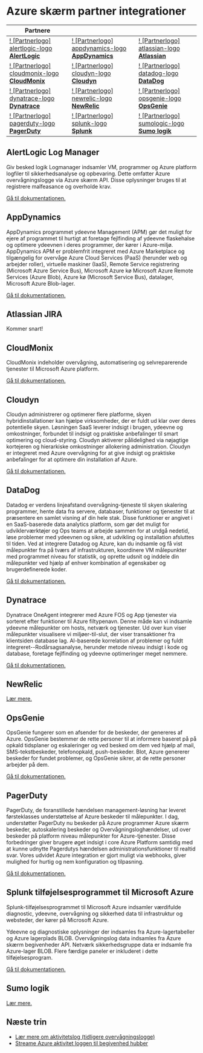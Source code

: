 <properties
    pageTitle="Azure skærm partner integrationer | Microsoft Azure"
    description="Få mere at vide om Azure skærm partnere og hvordan du kan få adgang til dokumentationen til integration med dem."
    authors="johnkemnetz"
    manager="rboucher"
    editor=""
    services="monitoring-and-diagnostics"
    documentationCenter="monitoring-and-diagnostics"/>

<tags
    ms.service="monitoring-and-diagnostics"
    ms.workload="na"
    ms.tgt_pltfrm="na"
    ms.devlang="na"
    ms.topic="article"
    ms.date="09/26/2016"
    ms.author="johnkem"/>

# <a name="azure-monitor-partner-integrations"></a>Azure skærm partner integrationer

|Partnere|||
|-----------|-----------|-----------|
| [! [Partnerlogo] alertlogic-logo <br/> **AlertLogic**][alertlogic-anchor] | [! [Partnerlogo] appdynamics-logo <br/> **AppDynamics**][appdynamics-anchor] | [! [Partnerlogo] atlassian-logo <br/> **Atlassian**][atlassian-anchor] |
| [! [Partnerlogo] cloudmonix-logo <br/> **CloudMonix**][cloudmonix-anchor] | [! [Partnerlogo] cloudyn-logo <br/> **Cloudyn**][cloudyn-anchor] | [! [Partnerlogo] datadog-logo <br/> **DataDog**][datadog-anchor] |
| [! [Partnerlogo] dynatrace-logo <br/> **Dynatrace**][dynatrace-anchor] | [! [Partnerlogo] newrelic-logo <br/> **NewRelic**][newrelic-anchor] | [! [Partnerlogo] opsgenie-logo <br/> **OpsGenie**][opsgenie-anchor] |
| [! [Partnerlogo] pagerduty-logo <br/> **PagerDuty**][pagerduty-anchor] | [! [Partnerlogo] splunk-logo <br/> **Splunk**][splunk-anchor] | [! [Partnerlogo] sumologic-logo <br/> **Sumo logik**][sumologic-anchor] |

## <a name="alertlogic-log-manager"></a>AlertLogic Log Manager
Giv besked logik Logmanager indsamler VM, programmer og Azure platform logfiler til sikkerhedsanalyse og opbevaring. Dette omfatter Azure overvågningslogge via Azure skærm API.  Disse oplysninger bruges til at registrere malfeasance og overholde krav.

[Gå til dokumentationen.][alertlogic-doc]

## <a name="appdynamics"></a>AppDynamics
AppDynamics programmet ydeevne Management (APM) gør det muligt for ejere af programmet til hurtigt at foretage fejlfinding af ydeevne flaskehalse og optimere ydeevnen i deres programmer, der kører i Azure-miljø. AppDynamics APM er problemfrit integreret med Azure Marketplace og tilgængelig for overvåge Azure Cloud Services (PaaS) (herunder web og arbejder roller), virtuelle maskiner (IaaS), Remote Service registrering (Microsoft Azure Service Bus), Microsoft Azure kø Microsoft Azure Remote Services (Azure Blob), Azure kø (Microsoft Service Bus), datalager, Microsoft Azure Blob-lager.

[Gå til dokumentationen.][appdynamics-doc]

## <a name="atlassian-jira"></a>Atlassian JIRA
Kommer snart!

## <a name="cloudmonix"></a>CloudMonix
CloudMonix indeholder overvågning, automatisering og selvreparerende tjenester til Microsoft Azure platform.

[Gå til dokumentationen.][cloudmonix-doc]

## <a name="cloudyn"></a>Cloudyn
Cloudyn administrerer og optimerer flere platforme, skyen hybridinstallationer kan hjælpe virksomheder, der er fuldt ud klar over deres potentielle skyen. Løsningen SaaS leverer indsigt i brugen, ydeevne og omkostninger, forbundet til indsigt og praktiske anbefalinger til smart optimering og cloud-styring. Cloudyn aktiverer pålidelighed via nøjagtige kortejeren og hierarkiske omkostninger allokering administration. Cloudyn er integreret med Azure overvågning for at give indsigt og praktiske anbefalinger for at optimere din installation af Azure.

[Gå til dokumentationen.][cloudyn-doc]

## <a name="datadog"></a>DataDog
Datadog er verdens linjeafstand overvågning-tjeneste til skyen skalering programmer, hente data fra servere, databaser, funktioner og tjenester til at præsentere en samlet visning af din hele stak. Disse funktioner er angivet i en SaaS-baserede data analytics platform, som gør det muligt for udviklerværktøjer og Ops teams at arbejde sammen for at undgå nedetid, løse problemer med ydeevnen og sikre, at udvikling og installation afsluttes til tiden. Ved at integrere Datadog og Azure, kan du indsamle og få vist målepunkter fra på tværs af infrastrukturen, koordinere VM målepunkter med programmet niveau for statistik, og oprette udsnit og inddele din målepunkter ved hjælp af enhver kombination af egenskaber og brugerdefinerede koder.

[Gå til dokumentationen.][datadog-doc]

## <a name="dynatrace"></a>Dynatrace
Dynatrace OneAgent integrerer med Azure FOS og App tjenester via sorteret efter funktioner til Azure filtypenavn.
Denne måde kan vi indsamle ydeevne målepunkter om hosts, netværk og tjenester.
Ud over kun viser målepunkter visualisere vi miljøer-til-slut, der viser transaktioner fra klientsiden database lag.
AI-baserede korrelation af problemer og fuldt integreret--Rodårsagsanalyse, herunder metode niveau indsigt i kode og database, foretage fejlfinding og ydeevne optimeringer meget nemmere.

[Gå til dokumentationen.][dynatrace-doc]

## <a name="newrelic"></a>NewRelic

[Lær mere.][newrelic-doc]

## <a name="opsgenie"></a>OpsGenie
OpsGenie fungerer som en afsender for de beskeder, der genereres af Azure. OpsGenie bestemmer de rette personer til at informere baseret på på opkald tidsplaner og eskaleringer og ved besked om dem ved hjælp af mail, SMS-tekstbeskeder, telefonopkald, push-beskeder. Blot, Azure genererer beskeder for fundet problemer, og OpsGenie sikrer, at de rette personer arbejder på dem.

[Gå til dokumentationen.][opsgenie-doc]

## <a name="pagerduty"></a>PagerDuty
PagerDuty, de foranstillede hændelsen management-løsning har leveret førsteklasses understøttelse af Azure beskeder til målepunkter. I dag, understøtter PagerDuty nu beskeder på Azure programmer Azure skærm beskeder, autoskalering beskeder og Overvågningsloghændelser, ud over beskeder på platform niveau målepunkter for Azure-tjenester. Disse forbedringer giver brugere øget indsigt i core Azure Platform samtidig med at kunne udnytte Pagerdutys hændelsen administrationsfunktioner til realtid svar. Vores udvidet Azure integration er gjort muligt via webhooks, giver mulighed for hurtig og nem konfiguration og tilpasning.

[Gå til dokumentationen.][pagerduty-doc]

## <a name="splunk-add-on-for-microsoft-azure"></a>Splunk tilføjelsesprogrammet til Microsoft Azure
Splunk-tilføjelsesprogrammet til Microsoft Azure indsamler værdifulde diagnostic, ydeevne, overvågning og sikkerhed data til infrastruktur og websteder, der kører på Microsoft Azure.

Ydeevne og diagnostiske oplysninger der indsamles fra Azure-lagertabeller og Azure lagerplads BLOB. Overvågningslog data indsamles fra Azure skærm begivenheder API. Netværk sikkerhedsgruppe data er indsamle fra Azure-lager BLOB. Flere færdige paneler er inkluderet i dette tilføjelsesprogram.

[Gå til dokumentationen.][splunk-doc]

## <a name="sumo-logic"></a>Sumo logik

[Lær mere.][sumologic-doc]

## <a name="next-steps"></a>Næste trin
- [Lær mere om aktivitetslog (tidligere overvågningslogge)](../resource-group-audit.md)
- [Streame Azure aktivitet loggen til begivenhed hubber](./monitoring-stream-activity-logs-event-hubs.md)

<!--Connectors Documentation-->
[alertlogic-anchor]: #alertlogic-log-manager "AlertLogic"
[appdynamics-anchor]: #appdynamics "AppDynamics"
[atlassian-anchor]: #atlassian-jira "Atlassian"
[cloudmonix-anchor]: #cloudmonix "CloudMonix"
[cloudyn-anchor]: #cloudyn "Cloudyn"
[datadog-anchor]: #datadog "DataDog"
[dynatrace-anchor]: #dynatrace "Dynatrace"
[newrelic-anchor]: #newrelic "NewRelic"
[opsgenie-anchor]: #opsgenie "OpsGenie"
[pagerduty-anchor]: #pagerduty "PagerDuty"
[splunk-anchor]: #splunk-add-on-for-microsoft-azure "Splunk"
[sumologic-anchor]: #sumologic "Sumo logik"

<!--Icon references-->
[alertlogic-logo]: ./media/partner-logos/alertlogic.png
[appdynamics-logo]: ./media/partner-logos/appdynamics.png
[atlassian-logo]: ./media/partner-logos/atlassian.png
[cloudmonix-logo]: ./media/partner-logos/cloudmonix.png
[cloudyn-logo]: ./media/partner-logos/cloudyn.png
[datadog-logo]: ./media/partner-logos/datadog.png
[dynatrace-logo]: ./media/partner-logos/dynatrace.png
[newrelic-logo]: ./media/partner-logos/newrelic.png
[opsgenie-logo]: ./media/partner-logos/opsgenie.png
[pagerduty-logo]: ./media/partner-logos/pagerduty.png
[splunk-logo]: ./media/partner-logos/splunk.png
[sumologic-logo]: ./media/partner-logos/sumologic.png

<!--Partner Documentation-->
[alertlogic-doc]: https://docs.alertlogic.com/userGuides/log-manager-collection-sources.htm "AlertLogic dokumentation."
[appdynamics-doc]: https://docs.appdynamics.com/display/PRO42/Register+for+AppDynamics+for+Windows+Azure "AppDynamics dokumentation."
[cloudmonix-doc]: http://cloudmonix.com/features/azure-management/ "CloudMonix Introduktion."
[cloudyn-doc]: https://www.cloudyn.com/azure-monitoring "Cloudyn Introduktion."
[datadog-doc]: http://docs.datadoghq.com/integrations/azure/ "DataDog dokumentation."
[dynatrace-doc]: https://blog.ruxit.com/ruxit-monitoring-azure-web-apps/ "Dynatrace dokumentation."
[newrelic-doc]: https://newrelic.com/azure "NewRelic dokumentation."
[opsgenie-doc]: https://www.opsgenie.com/docs/integrations/azure-integration "OpsGenie dokumentation."
[pagerduty-doc]: https://www.pagerduty.com/docs/guides/azure-integration-guide/ "PagerDuty dokumentation"
[splunk-doc]: https://splunkbase.splunk.com/app/3084/#/details "Splunk dokumentation."
[sumologic-doc]: https://www.sumologic.com/azure "SumoLogic dokumentation"
